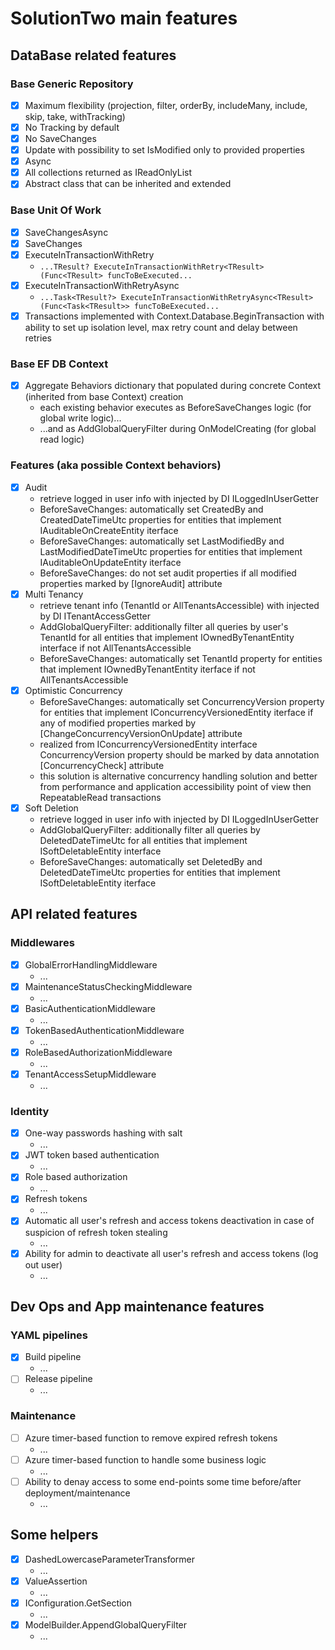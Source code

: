 # SolutionTwo main features

## DataBase related features

### Base Generic Repository
 - [x] Maximum flexibility (projection, filter, orderBy, includeMany, include, skip, take, withTracking)
 - [x] No Tracking by default
 - [x] No SaveChanges
 - [x] Update with possibility to set IsModified only to provided properties
 - [x] Async
 - [x] All collections returned as IReadOnlyList
 - [x] Abstract class that can be inherited and extended

### Base Unit Of Work
 - [x] SaveChangesAsync
 - [x] SaveChanges
 - [x] ExecuteInTransactionWithRetry
   -  `...TResult? ExecuteInTransactionWithRetry<TResult>(Func<TResult> funcToBeExecuted...`
 - [x] ExecuteInTransactionWithRetryAsync
   -  `...Task<TResult?> ExecuteInTransactionWithRetryAsync<TResult>(Func<Task<TResult>> funcToBeExecuted...`
 - [x] Transactions implemented with Context.Database.BeginTransaction with ability to set up isolation level, max retry count and delay between retries

### Base EF DB Context

 - [x] Aggregate Behaviors dictionary that populated during concrete Context (inherited from base Context) creation
   - each existing behavior executes as BeforeSaveChanges logic (for global write logic)...
   - ...and as AddGlobalQueryFilter during OnModelCreating (for global read logic)

### Features (aka possible Context behaviors)

 - [x] Audit
   - retrieve logged in user info with injected by DI ILoggedInUserGetter
   - BeforeSaveChanges: automatically set CreatedBy and CreatedDateTimeUtc properties for entities that implement IAuditableOnCreateEntity iterface
   - BeforeSaveChanges: automatically set LastModifiedBy and LastModifiedDateTimeUtc properties for entities that implement IAuditableOnUpdateEntity iterface
   - BeforeSaveChanges: do not set audit properties if all modified properties marked by [IgnoreAudit] attribute
 - [x] Multi Tenancy
   - retrieve tenant info (TenantId or AllTenantsAccessible) with injected by DI ITenantAccessGetter
   - AddGlobalQueryFilter: additionally filter all queries by user's TenantId for all entities that implement IOwnedByTenantEntity interface if not AllTenantsAccessible 
   - BeforeSaveChanges: automatically set TenantId property for entities that implement IOwnedByTenantEntity iterface if not AllTenantsAccessible 
 - [x] Optimistic Concurrency
   - BeforeSaveChanges: automatically set ConcurrencyVersion property for entities that implement IConcurrencyVersionedEntity iterface if any of modified properties marked by [ChangeConcurrencyVersionOnUpdate] attribute
   - realized from IConcurrencyVersionedEntity interface ConcurrencyVersion property should be marked by data annotation [ConcurrencyCheck] attribute
   - this solution is alternative concurrency handling solution and better from performance and application accessibility point of view then RepeatableRead transactions 
 - [x] Soft Deletion
   - retrieve logged in user info with injected by DI ILoggedInUserGetter
   - AddGlobalQueryFilter: additionally filter all queries by DeletedDateTimeUtc for all entities that implement ISoftDeletableEntity interface
   - BeforeSaveChanges: automatically set DeletedBy and DeletedDateTimeUtc properties for entities that implement ISoftDeletableEntity iterface

## API related features

### Middlewares
 - [x] GlobalErrorHandlingMiddleware 
   - ... 
 - [x] MaintenanceStatusCheckingMiddleware
   - ... 
 - [x] BasicAuthenticationMiddleware
   - ...
 - [x] TokenBasedAuthenticationMiddleware
   - ... 
 - [x] RoleBasedAuthorizationMiddleware
   - ... 
 - [x] TenantAccessSetupMiddleware
   - ... 

### Identity 
 - [x] One-way passwords hashing with salt 
   - ...
 - [x] JWT token based authentication 
   - ...
 - [x] Role based authorization 
   - ...
 - [x] Refresh tokens 
   - ...
 - [x] Automatic all user's refresh and access tokens deactivation in case of suspicion of refresh token stealing 
   - ...
 - [x] Ability for admin to deactivate all user's refresh and access tokens (log out user)
   - ...

## Dev Ops and App maintenance features

### YAML pipelines 
 - [x] Build pipeline 
   - ...
 - [ ] Release pipeline 
   - ...

### Maintenance
 - [ ] Azure timer-based function to remove expired refresh tokens 
   - ...
 - [ ] Azure timer-based function to handle some business logic 
   - ...
 - [ ] Ability to denay access to some end-points some time before/after deployment/maintenance
   - ...

## Some helpers

 - [x] DashedLowercaseParameterTransformer
   - ...
 - [x] ValueAssertion
   - ...
 - [x] IConfiguration.GetSection
   - ...
 - [x] ModelBuilder.AppendGlobalQueryFilter
   - ...
